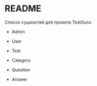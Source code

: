 # README

Список сущностей для проекта TestGuru:

* Admin

* User

* Test

* Category

* Question

* Answer

